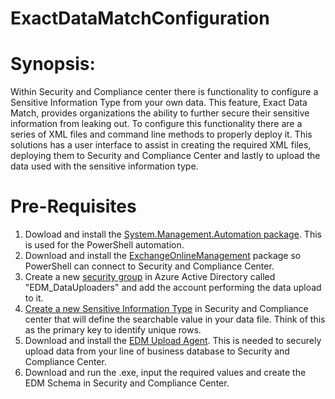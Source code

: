 # ExactDataMatchConfiguration

<h1>Synopsis:</h1>
Within Security and Compliance center there is functionality to configure a Sensitive Information Type from your own data.  This feature, Exact Data Match, provides organizations the ability to further secure their sensitive information from leaking out.  To configure this functionality there are a series of XML files and command line methods to properly deploy it.  This solutions has a user interface to assist in creating the required XML files, deploying them to Security and Compliance Center and lastly to upload the data used with the sensitive information type.

<h1>Pre-Requisites</h1>

<ol>
  <li>Dowload and install the <a href="https://www.nuget.org/packages/System.Management.Automation/7.0.3">System.Management.Automation package</a>.  This is used for the PowerShell automation.</li>
  <li>Download and install the <a href="https://www.powershellgallery.com/packages/ExchangeOnlineManagement/1.0.1">ExchangeOnlineManagement</a> package so PowerShell can connect to Security and Compliance Center.</li>
  <li>Create a new <a href="https://docs.microsoft.com/en-us/microsoft-365/admin/email/create-edit-or-delete-a-security-group?view=o365-worldwide">security group</a> in Azure Active Directory called "EDM_DataUploaders" and add the account performing the data upload to it.</li>
  <li><a href="https://techcommunity.microsoft.com/t5/microsoft-security-and/implementing-microsoft-exact-data-match-edm-part-2/ba-p/1350483">Create a new Sensitive Information Type</a> in Security and Compliance center that will define the searchable value in your data file. Think of this as the primary key to identify unique rows.</li>
  <li>Download and install the <a href="https://go.microsoft.com/fwlink/?linkid=2088639">EDM Upload Agent</a>.  This is needed to securely upload data from your line of business database to Security and Compliance Center.</li>
  <li>Download and run the .exe, input the required values and create the EDM Schema in Security and Compliance Center.</li>
</ol>
